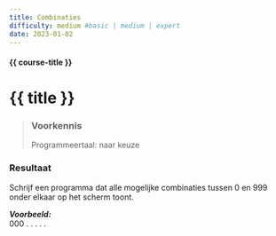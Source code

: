 ```yaml
---
title: Combinaties
difficulty: medium #basic | medium | expert
date: 2023-01-02
---
```


#### {{ course-title }}

# {{ title }}

> ### Voorkennis
> Programmeertaal: naar keuze

### Resultaat
Schrijf een programma dat alle mogelijke combinaties tussen 0 en 999
onder elkaar op het scherm toont.

***Voorbeeld:***  
000 . . . . .
